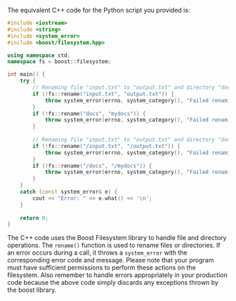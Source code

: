  The equivalent C++ code for the Python script you provided is:

```cpp
#include <iostream>
#include <string>
#include <system_error>
#include <boost/filesystem.hpp>

using namespace std;
namespace fs = boost::filesystem; 

int main() {
    try {
        // Renaming file "input.txt" to "output.txt" and directory "docs" to "mydocs" in the current working directory
        if (!fs::rename("input.txt", "output.txt")) {
            throw system_error(errno, system_category(), "Failed renaming 'input.txt' to 'output.txt'");
        }
        if (!fs::rename("docs", "mydocs")) {
            throw system_error(errno, system_category(), "Failed renaming 'docs' to 'mydocs'");
        }
        
        // Renaming file "input.txt" to "output.txt" and directory "docs" to "mydocs" in the filesystem root 
        if (!fs::rename("/input.txt", "/output.txt")) {
            throw system_error(errno, system_category(), "Failed renaming '/input.txt' to '/output.txt'");
        }
        if (!fs::rename("/docs", "/mydocs")) {
            throw system_error(errno, system_category(), "Failed renaming '/docs' to '/mydocs'");
        }
    } 
    catch (const system_error& e) {
        cout << "Error: " << e.what() << '\n';
    }
    
    return 0;
}
```
The C++ code uses the Boost Filesystem library to handle file and directory operations. The `rename()` function is used to rename files or directories. If an error occurs during a call, it throws a `system_error` with the corresponding error code and message.
Please note that your program must have sufficient permissions to perform these actions on the filesystem. Also remember to handle errors appropriately in your production code because the above code simply discards any exceptions thrown by the boost library.
